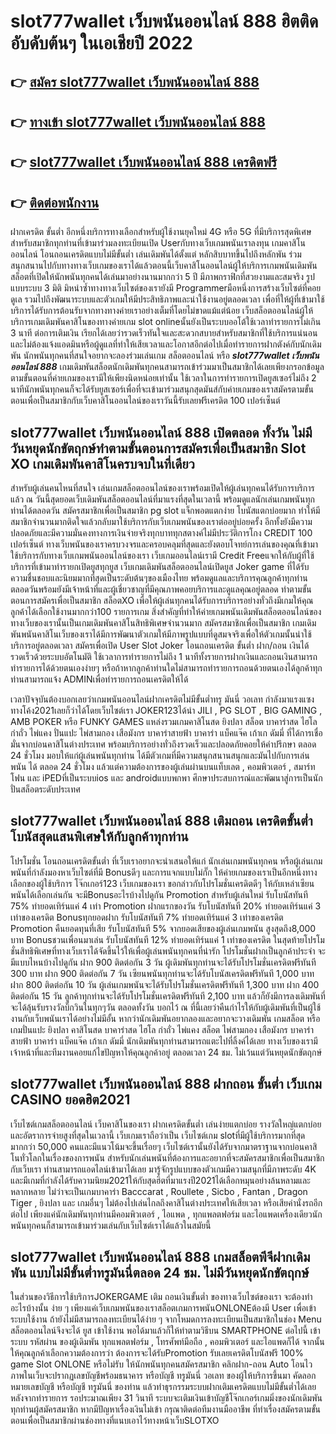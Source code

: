 # slot777wallet เว็บพนันออนไลน์ 888  ฮิตติดอับดับต้นๆ ในเอเชียปี 2022

## 👉 [สมัคร slot777wallet เว็บพนันออนไลน์ 888](https://slot777wallet.com/)
## 👉 [ทางเข้า slot777wallet เว็บพนันออนไลน์ 888](https://slot777wallet.com/)
## 👉 [slot777wallet เว็บพนันออนไลน์ 888 เครดิตฟรี](https://slot777wallet.com/)
## 👉 [ติดต่อพนักงาน](https://slot777wallet.com/)


ฝากเครดิต ขั้นต่ำ  อีกหนึ่งบริการทางเลือกสำหรับผู้ใช้งานยุคใหม่ 4G หรือ 5G ที่มีบริการสุดพิเศษสำหรับสมาชิกทุกท่านที่เข้ามาร่วมลงทะเบียนเปิด Userกับทางเว็บเกมพนันเราลงทุน เกมคาสิโนออนไลน์ โอนถอนเครดิตแบบไม่มีขั้นต่ำ เล่นเดิมพันได้ตั้งแต่ หลักสิบบาทขึ้นไปถึงหลักพัน ร่วมสนุกสนานไปกับทางทางเว็บเกมของเราได้แล้วตอนนี้เว็บคาสิโนออนไลน์ผู้ให้บริการเกมพนันเดิมพันสล็อตที่เปิดให้นักพนันทุกคนได้เล่นมาอย่างนานมากกว่า 5 ปี มีภาพกราฟิกที่สวยงามและสมจริง รูปแบบระบบ 3 มิติ
มิหนำซ้ำทางทางเว็บไซต์ของเรายังมี Programmerมือหนึ่งการสร้างเว็บไซต์ที่คอยดูเล  รวมไปถึงพัฒนาระบบและตัวเกมให้มีประสิทธิภาพและน่าใช้งานอยู่ตลอดเวลา เพื่อที่ให้ผู้ที่เข้ามาใช้บริการได้รับการต้อนรับจากทางทางค่ายเราอย่างเต็มที่โดยไม่ขาดแม้แต่น้อย เว็บสล็อตออนไลน์ผู้ให้บริการเกมเดิมพันคาสิโนของทางค่ายเกม slot onlineนั้นยังเป็นระบบออโต้ใช้เวลาทำรายการไม่เกิน 3 นาที ต่อการเติมเงิน เรียกได้เลยว่ารวดเร็วทันใจและสะดวกสบายสำหรับสมาชิกที่ใช้บริการแน่นอนและไม่ต้องแจ้งแอดมินหรือผู้ดูแลที่ทำให้เสียเวลาและโอกาสอีกต่อไปเมื่อทำรายการฝากตังค์กับนักเดิมพัน
นักพนันทุกคนที่สนใจอยากจะลองร่วมเล่นเกม สล็อตออนไลน์ หรือ ***slot777wallet เว็บพนันออนไลน์ 888*** เกมเดิมพันสล็อตนักเดิมพันทุกคนสามารถเข้าร่วมมาเป็นสมาชิกได้เลยเพียงกรอกข้อมูลตามขั้นตอนที่ค่ายเกมของเรามีให้เพียงนิดหน่อยเท่านั้น ใช้เวลาในการทำรายการเปิดยูสเซอร์ไม่ถึง 2 นาทีนักพนันทุกคนก็จะได้รับยูสเซอร์เพื่อที่จะเข้ามาร่วมสนุกสุดมันส์กับค่ายเกมของเราสมัครตามขั้นตอนเพื่อเป็นสมาชิกกับเว็บคาสิโนออนไลน์ของเราวันนี้รับเลยฟรีเครดิต 100 เปอร์เซ็นต์ 

## slot777wallet เว็บพนันออนไลน์ 888 เปิดตลอด ทั้งวัน ไม่มีวันหยุดนักขัตฤกษ์ทำตามขั้นตอนการสมัครเพื่อเป็นสมาชิก Slot XO เกมเดิมพันคาสิโนครบจบในที่เดียว

สำหรับผู้เล่นคนไหนที่สนใจ เล่นเกมสล็อตออนไลน์ของเราพร้อมเปิดให้ผู้เล่นทุกคนได้รับการบริการแล้ว ณ วันนี้สุดยอดเว็บเดิมพันสล็อตออนไลน์ที่มาแรงที่สุดในเวลานี้ พร้อมดูแลนักเล่นเกมพนันทุกท่านได้ตลอดวัน สมัครสมาชิกเพื่อเป็นสมาชิก pg slot แจ็กพอตแตกง่าย โบนัสแตกบ่อยมาก ทำให้มีสมาชิกจำนวนมากติดใจแล้วกลับมาใช้บริการกับเว็บเกมพนันของเราต่ออยู่บ่อยครั้ง อีกทั้งยังมีความปลอดภัยและมีความมั่นคงทางการเงินจ่ายจริงทุกบาททุกสตางค์ไม่มีประวัติการโกง CREDIT 100 เปอร์เซ็นต์ ทางเว็บพนันของเราครบวงจรและครอบคลุมที่สุดและยังตอบโจทย์การเล่นของคุณที่เข้ามาใช้บริการกับทางเว็บเกมพนันออนไลน์ของเรา
เว็บเกมออนไลน์เรามี Credit Freeแจกให้กับผู้ที่ใช้บริการที่เข้ามาทำรายกเปิดยูสทุกยูส เว็บเกมเดิมพันสล็อตออนไลน์เปิดยูส Joker game ที่ได้รับความชื่นชอบและนิยมมากที่สุดเป็นระดับต้นๆของเมืองไทย พร้อมดูแลและบริการคุณลูกค้าทุกท่านตลอดวันพร้อมยังมีเจ้าหน้าที่และผู้เชี่ยวชาญที่มีคุณภาพคอยบริการและดูแลคุณอยู่ตลอด ทำตามขั้นตอนการสมัครเพื่อเป็นสมาชิก สล็อตXO เพื่อให้ผู้เล่นทุกคนได้รับการบริการอย่างทั่วถึงมีเกมให้คุณลูกค้าได้เลือกใช้งานมากกว่า100 รายการเกม
สิ่งสำคัญที่ทำให้ค่ายเกมพนันเดิมพันสล็อตออนไลน์ของทางเว็บของเรานั้นเป็นเกมเดิมพันคาสิโนสิทธิพิเศษจำนวนมาก สมัครสมาชิกเพื่อเป็นสมาชิก  เกมเดิมพันพนันคาสิโนเว็บของเราได้มีการพัฒนาตัวเกมให้มีภาพรูปแบบที่ดูสมจจริงเพื่อให้ตัวเกมนั้นน่าใช้บริการอยู่ตลอดเวลา สมัครเพื่อเปิด User Slot Joker โอนถอนเครดิต ขั้นต่ำ ฝาก/ถอน เงินได้รวดเร็วด้วยระบบอัตโนมัติ ใช้เวลาการทำรายการไม่ถึง 1 นาทีทั้งรายการฝากเงินและถอนเงินสามารถทำรายการได้ด้วยตนเองง่ายๆ หรือถ้าหากลูกค้าท่านใดไม่สามารถทำรายการถอนด้วยตนเองได้ลูกค้าทุกท่านสามารถแจ้ง ADMINเพื่อทำรายการถอนเครดิตให้ได้

เวลาปัจจุบันต้องบอกเลยว่าเกมพนันออนไลน์ฝากเครดิตไม่มีขั้นต่ำทรู มันนี่ วอเลท กำลังมาแรงแซงทางโค้ง2021เลยก็ว่าได้โดยเว็บไซต์เรา JOKER123ได้นำ  JILI , PG SLOT , BIG GAMING , AMB POKER หรือ FUNKY GAMES แหล่งรวมเกมคาสิโนสด ยิงปลา สล็อต บาคาร่าสด ไฮโล กำถั่ว ไพ่แคง ปั่นแปะ ไพ่สามกอง เสือมังกร บาคาร่าสายฟ้า บาคาร่า แบ็คแจ๊ค เก้าเก ดัมมี่ ที่ได้การเชื่อมั่นจากบ่อนคาสิโนต่างประเทศ พร้อมบริการอย่างทั่วถึงรวดเร็วและปลอดภัยคอยให้คำปรึกษา ตลอด 24 ชั่วโมง มอบให้แก่ผู้เล่นพนันทุกท่าน ได้มีตัวเกมที่มีความสนุกสนานสนุกและมันไปกับการเล่นพนัน ได้ ตลอด 24 ชั่วโมง แล้วแต่ความต้องการของผู้เล่นผ่านบนแท็บเลต , คอมพิวเตอร์ , สมาร์ทโฟน และ iPEDที่เป็นระบบios และ androidแบบพกพา ศึกษาประสบการณ์และพัฒนาสู่การเป็นนักปั่นสล็อตระดับประเทศ

## slot777wallet เว็บพนันออนไลน์ 888 เติมถอน เครดิตขั้นต่ำ โบนัสสุดแสนพิเศษให้กับลูกค้าทุกท่าน

โปรโมชั่น โอนถอนเครดิตขั้นต่ำ ที่เว็บเราอยากจะนำเสนอให้แก่  นักเล่นเกมพนันทุกคน หรือผู้เล่นเกมพนันที่กำลังมองหาเว็บไซต์ที่มี Bonusดีๆ และการแจกแบบไม่กั๊ก ให้ค่ายเกมของเราเป็นอีกหนึ่งทางเลือกของผู้ใช้บริการ โจ๊กเกอร์123 เว็บเกมของเรา ขอกล่าวกับโปรโมชั่นเครดิตดีๆ ให้กับเหล่าเซียนพนันได้เลือกเล่นกัน จะมีBonusอะไรบ้างไปดูกัน
 Promotion สำหรับผู้เล่นใหม่ รับโบนัสทันที 75% ทำยอดเทิร์นแค่ 4 เท่า
 Promotion ฝากแรกของวัน รับโบนัสทันที 20% ทำยอดเทิร์นแค่ 3 เท่าของเครดิต
Bonusทุกยอดฝาก รับโบนัสทันที 7% ทำยอดเทิร์นแค่ 3 เท่าของเครดิต
 Promotion คืนยอดทุนที่เสีย รับโบนัสทันที 5% จากยอดเสียของผู้เล่นเกมพนัน สูงสุดถึง8,000 บาท
Bonusชวนเพื่อนมาเล่น รับโบนัสทันที 12% ทำยอดเทิร์นแค่ 1 เท่าของเครดิต
ในสุดท้ายโปรโมชั่นสิทธิพิเศษที่ทางเว็บเราได้จัดขึ้นไว้ให้เพื่อผู้เล่นพนันทุกคนที่น่ารัก โปรโมชั่นฝากเป็นลูกค้าประจำ จะมีแบบไหนบ้างไปดูกัน
ฝาก 900 ติดต่อกัน 3 วัน ผู้เดิมพันทุกท่านจะได้รับโปรโมชั่นเครดิตฟรีทันที 300 บาท
ฝาก 900 ติดต่อกัน 7 วัน เซียนพนันทุกท่านจะได้รับโบนัสเครดิตฟรีทันที 1,000 บาท
ฝาก 800 ติดต่อกัน 10 วัน ผู้เล่นเกมพนันจะได้รับโปรโมชั่นเครดิตฟรีทันที 1,300 บาท
ฝาก 400 ติดต่อกัน 15 วัน ลูกค้าทุกท่านจะได้รับโปรโมชั่นเครดิตฟรีทันที 2,100 บาท
แล้วก็ยังมีการลงเดิมพันที่จะได้ลุ้นรับรางวัลบิ๊กวินในทุกๆวัน ตลอดทั้งวัน บอกไว้ ณ ที่นี้เลยว่าคืนกำไรให้กับผู้เดิมพันที่เป็นผู้ใช้งานกับเว็บพนันเราได้อย่างไม่มีอั้น หากว่านักเดิมพันอยากลองและอยากจะวางเดิมพัน เกมสล็อต หรือเกมปั่นแปะ ยิงปลา คาสิโนสด บาคาร่าสด ไฮโล กำถั่ว ไพ่แคง สล็อต ไพ่สามกอง เสือมังกร บาคาร่าสายฟ้า บาคาร่า แบ็คแจ๊ค เก้าเก ดัมมี่ นักเดิมพันทุกท่านสามารถแตะไปที่ลิ้งค์ได้เลย ทางเว็บของเรามีเจ้าหน้าที่และทีมงานคอยแก้ไขปัญหาให้คุณลูกค้าอยู่ ตลอดเวลา 24 ชม. ไม่เว้นแต่วันหยุดนักขัตฤกษ์

## slot777wallet เว็บพนันออนไลน์ 888 ฝากถอน ขั้นต่ำ  เว็บเกม CASINO ยอดฮิต2021

เว็บไซต์เกมสล็อตออนไลน์ เว็บคาสิโนของเรา ฝากเครดิตขั้นต่ำ เล่นง่ายแตกบ่อย รางวัลใหญ่แตกบ่อยและอัตราการจ่ายสูงที่สุดในเวลานี้ เว็บเกมเราถือว่าเป็น เว็บไซต์เกม slotที่มีผู้ใช้บริการมากที่สุดมากกว่า 50,000 คนและมีแนวโน้มจะขึ้นเรื่อยๆ เว็บไซต์เรานั้นยังได้รับจากมาตราฐานจากบ่อนคาสิโนทั่วโลกในเรื่องของการพนัน สำหรับนักเล่นพนันที่ต้องการและอยากที่จะสมัครสมาชิกเพื่อเป็นสมาชิกกับเว็บเรา ท่านสามารถแอดไลน์เข้ามาได้เลย
	มารู้จักรูปแบบของตัวเกมมีความสนุกที่มีภาพระดับ 4K และมีเกมที่กำลังได้รับความนิยม2021ให้กับสุดฮิตที่มาแรงปี2021ได้เลือกหมุนอย่างล้นหลามและหลากหลาย  ไม่ว่าจะเป็นเกมบาคาร่า Bacccarat , Roullete , Sicbo , Fantan , Dragon Tiger , ยิงปลา และ เกมอื่นๆ ไม่ต้องไปเล่นไกลถึงคาสิโนต่างประเทศให้เสียเวลา หรือเสียค่านั่งรถอีกต่อไป เพียงแค่นักเดิมพันทุกท่านมีคอมพิวเตอร์ , ไอแพด , ทุกแพลตฟอร์ม และไอแพดเครื่องเดียวนักพนันทุกคนก็สามารถเข้ามาร่วมเล่นกับเว็บไซต์เราได้แล้วในสมัยนี้

## slot777wallet เว็บพนันออนไลน์ 888 เกมสล็อตพีจีฝากเดิมพัน แบบไม่มีขั้นต่ำทรูมันนี่ตลอด 24 ชม. ไม่มีวันหยุดนักขัตฤกษ์

ในส่วนของวิธีการใช้บริการJOKERGAME เติม ถอนเงินขั้นต่ำ ของทางเว็บไซต์ของเรา จะต้องทำอะไรบ้างนั้น ง่าย ๆ เพียงแค่เว็บเกมพนันของเราสล็อตเกมการพนันONLONEต้องมี User เพื่อเข้าระบบใช้งาน ถ้ายังไม่มีสามารถลงทะเบียนได้ง่าย ๆ จากโหมดการลงทะเบียนเป็นสมาชิกในช่อง Menu สล็อตออนไลน์จึงจะได้ ยูส เข้าใช้งาน พอได้มาแล้วก็ให้ทำตามวิธีบน SMARTPHONE ต่อไปนี้
เข้าระบบ รหัสผ่าน  ของผู้เดิมพัน ทุกแพลตฟอร์ม , โทรศัพท์มือถือ , คอมพิวเตอร์ และไอแพดก็ได้
จากนั้นให้คุณลูกค้าเลือกความต้องการว่า ต้องการจะได้รับPromotion รับเลยเครดิตโบนัสฟรี 100% game Slot ONLONE หรือไม่รับ
ให้นักพนันทุกคนสมัครสมาชิก คลิกฝาก-ถอน Auto โอนไว ภาพในเว็บจะปรากฏเลขบัญชีพร้อมธนาคาร หรือบัญชี ทรูมันนี่ วอเลท ของผู้ให้บริการขึ้นมา
คัดลอกหมายเลขบัญชี หรือบัญชี  ทรูมันนี่ ของท่าน แล้วทำธุรกรรมระบบฝากเติมเครดิตแบบไม่มีขั้นต่ำได้เลย
หลังจากทำรายการ รอประมาณเพียง 31 วินาที ระบบจะเติมเงินเข้าบัญชีโจ๊กเกอร์เกมมิ่งของนักเดิมพันทุกท่านผู้สมัครสมาชิก
หากมีปัญหาเรื่องเงินไม่เข้า กรุณาติดต่อทีมงานมืออาชีพ ที่ทำเรื่องสมัครตามขั้นตอนเพื่อเป็นสมาชิกผ่านช่องทางที่แนบเอาไว้ทางหน้าเว็บSLOTXO


